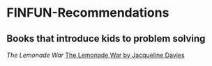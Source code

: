 # FINFUN-Recommendations 
## Books that introduce kids to problem solving 

*The Lemonade War* 
[The Lemonade War by Jacqueline Davies](https://www.amazon.in/Lemonade-War-Three-Books-One/dp/1328530809/ref=sr_1_1?crid=2QF0Z54SVXQ72&amp;keywords=The+Lemonade+War%2522+by+Jacqueline+Davies&amp;qid=1689528901&amp;sprefix=the+lemonade+war+by+jacqueline+davies%252Caps%252C472&amp;sr=8-1&_encoding=UTF8&tag=srishmasunku-21&linkCode=ur2&linkId=af361b246e098644859293a5a18fe01d&camp=3638&creative=24630)
    
